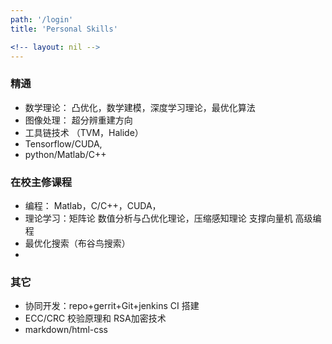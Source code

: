 ```yaml
---
path: '/login'
title: 'Personal Skills'

<!-- layout: nil -->
---
```



### 精通
- 数学理论： 凸优化，数学建模，深度学习理论，最优化算法
- 图像处理： 超分辨重建方向
- 工具链技术 （TVM，Halide）
- Tensorflow/CUDA,
- python/Matlab/C++ 

### 在校主修课程

* 编程： Matlab，C/C++，CUDA， 
* 理论学习：矩阵论 数值分析与凸优化理论，压缩感知理论  支撑向量机  高级编程
* 最优化搜索（布谷鸟搜索）
* 

### 其它
* 协同开发：repo+gerrit+Git+jenkins CI 搭建
*  ECC/CRC 校验原理和 RSA加密技术
*  markdown/html-css
